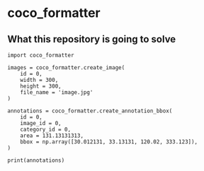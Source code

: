# coco_formatter
## What this repository is going to solve  

```
import coco_formatter

images = coco_formatter.create_image(
    id = 0,
    width = 300,
    height = 300,
    file_name = 'image.jpg'
)
```

```
annotations = coco_formatter.create_annotation_bbox(
    id = 0, 
    image_id = 0, 
    category_id = 0, 
    area = 131.13131313, 
    bbox = np.array([30.012131, 33.13131, 120.02, 333.123]), 
)

print(annotations)
```

